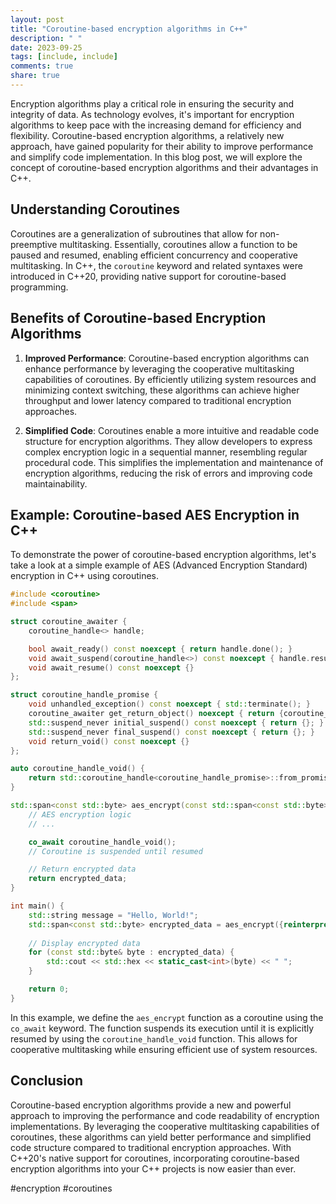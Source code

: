 ```yaml
---
layout: post
title: "Coroutine-based encryption algorithms in C++"
description: " "
date: 2023-09-25
tags: [include, include]
comments: true
share: true
---
```


Encryption algorithms play a critical role in ensuring the security and integrity of data. As technology evolves, it's important for encryption algorithms to keep pace with the increasing demand for efficiency and flexibility. Coroutine-based encryption algorithms, a relatively new approach, have gained popularity for their ability to improve performance and simplify code implementation. In this blog post, we will explore the concept of coroutine-based encryption algorithms and their advantages in C++.

## Understanding Coroutines

Coroutines are a generalization of subroutines that allow for non-preemptive multitasking. Essentially, coroutines allow a function to be paused and resumed, enabling efficient concurrency and cooperative multitasking. In C++, the `coroutine` keyword and related syntaxes were introduced in C++20, providing native support for coroutine-based programming.

## Benefits of Coroutine-based Encryption Algorithms

1. **Improved Performance**: Coroutine-based encryption algorithms can enhance performance by leveraging the cooperative multitasking capabilities of coroutines. By efficiently utilizing system resources and minimizing context switching, these algorithms can achieve higher throughput and lower latency compared to traditional encryption approaches.

2. **Simplified Code**: Coroutines enable a more intuitive and readable code structure for encryption algorithms. They allow developers to express complex encryption logic in a sequential manner, resembling regular procedural code. This simplifies the implementation and maintenance of encryption algorithms, reducing the risk of errors and improving code maintainability.

## Example: Coroutine-based AES Encryption in C++

To demonstrate the power of coroutine-based encryption algorithms, let's take a look at a simple example of AES (Advanced Encryption Standard) encryption in C++ using coroutines.

```cpp
#include <coroutine>
#include <span>

struct coroutine_awaiter {
    coroutine_handle<> handle;

    bool await_ready() const noexcept { return handle.done(); }
    void await_suspend(coroutine_handle<>) const noexcept { handle.resume(); }
    void await_resume() const noexcept {}
};

struct coroutine_handle_promise {
    void unhandled_exception() const noexcept { std::terminate(); }
    coroutine_awaiter get_return_object() noexcept { return {coroutine_handle<>::from_promise(*this)}; }
    std::suspend_never initial_suspend() const noexcept { return {}; }
    std::suspend_never final_suspend() const noexcept { return {}; }
    void return_void() const noexcept {}
};

auto coroutine_handle_void() {
    return std::coroutine_handle<coroutine_handle_promise>::from_promise(coroutine_handle_promise{});
}

std::span<const std::byte> aes_encrypt(const std::span<const std::byte> data) {
    // AES encryption logic
    // ...

    co_await coroutine_handle_void();
    // Coroutine is suspended until resumed

    // Return encrypted data
    return encrypted_data;
}

int main() {
    std::string message = "Hello, World!";
    std::span<const std::byte> encrypted_data = aes_encrypt({reinterpret_cast<const std::byte*>(message.data()), message.size()});
    
    // Display encrypted data
    for (const std::byte& byte : encrypted_data) {
        std::cout << std::hex << static_cast<int>(byte) << " ";
    }

    return 0;
}
```

In this example, we define the `aes_encrypt` function as a coroutine using the `co_await` keyword. The function suspends its execution until it is explicitly resumed by using the `coroutine_handle_void` function. This allows for cooperative multitasking while ensuring efficient use of system resources.

## Conclusion

Coroutine-based encryption algorithms provide a new and powerful approach to improving the performance and code readability of encryption implementations. By leveraging the cooperative multitasking capabilities of coroutines, these algorithms can yield better performance and simplified code structure compared to traditional encryption approaches. With C++20's native support for coroutines, incorporating coroutine-based encryption algorithms into your C++ projects is now easier than ever.

#encryption #coroutines